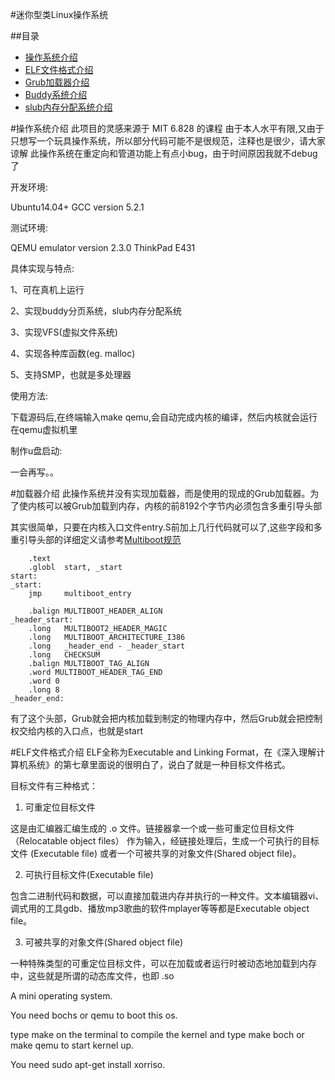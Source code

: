 #迷你型类Linux操作系统



##<a name = "index"/>目录
* [操作系统介绍](#操作系统介绍)
* [ELF文件格式介绍](#ELF文件格式介绍)
* [Grub加载器介绍](#加载器介绍) 
* [Buddy系统介绍](#语法要素)
* [slub内存分配系统介绍](#语法要素)

<a name = "操作系统介绍"/>
#操作系统介绍
此项目的灵感来源于 MIT 6.828 的课程
由于本人水平有限,又由于只想写一个玩具操作系统，所以部分代码可能不是很规范，注释也是很少，请大家谅解
此操作系统在重定向和管道功能上有点小bug，由于时间原因我就不debug了


开发环境:

  Ubuntu14.04+
  GCC version 5.2.1

测试环境:

  QEMU emulator version 2.3.0
  ThinkPad E431

具体实现与特点:

  1、可在真机上运行

  2、实现buddy分页系统，slub内存分配系统

  3、实现VFS(虚拟文件系统)

  4、实现各种库函数(eg.  malloc)

  5、支持SMP，也就是多处理器


使用方法:

  下载源码后,在终端输入make qemu,会自动完成内核的编译，然后内核就会运行在qemu虚拟机里

制作u盘启动:

一会再写。。

<a name = "Grub加载器介绍"/>
#加载器介绍
此操作系统并没有实现加载器，而是使用的现成的Grub加载器。为了使内核可以被Grub加载到内存，内核的前8192个字节内必须包含多重引导头部

其实很简单，只要在内核入口文件entry.S前加上几行代码就可以了,这些字段和多重引导头部的详细定义请参考[Multiboot规范](http://www.red-bean.com/doc/multiboot/html/multiboot.html "悬停显示")  
```
	.text
	.globl  start, _start
start: 
_start:
	jmp 	multiboot_entry

	.balign	MULTIBOOT_HEADER_ALIGN
_header_start:
	.long	MULTIBOOT2_HEADER_MAGIC
	.long	MULTIBOOT_ARCHITECTURE_I386
	.long	_header_end - _header_start
	.long	CHECKSUM
	.balign MULTIBOOT_TAG_ALIGN
	.word MULTIBOOT_HEADER_TAG_END
	.word 0	
	.long 8
_header_end:
```
有了这个头部，Grub就会把内核加载到制定的物理内存中，然后Grub就会把控制权交给内核的入口点，也就是start

<a name = "ELF文件格式介绍"/>
#ELF文件格式介绍
ELF全称为Executable and Linking Format，在《深入理解计算机系统》的第七章里面说的很明白了，说白了就是一种目标文件格式。

目标文件有三种格式：

1) 可重定位目标文件

这是由汇编器汇编生成的 .o 文件。链接器拿一个或一些可重定位目标文件（Relocatable object files） 作为输入，经链接处理后，生成一个可执行的目标文件 (Executable file) 或者一个可被共享的对象文件(Shared object file)。

2) 可执行目标文件(Executable file)

包含二进制代码和数据，可以直接加载进内存并执行的一种文件。文本编辑器vi、调式用的工具gdb、播放mp3歌曲的软件mplayer等等都是Executable object file。

3) 可被共享的对象文件(Shared object file)

一种特殊类型的可重定位目标文件，可以在加载或者运行时被动态地加载到内存中，这些就是所谓的动态库文件，也即 .so 

A mini operating system.

You need bochs or qemu to boot this os.

type make on the terminal to compile the kernel
and type make boch or make qemu to start kernel up.

You need sudo apt-get install xorriso.
